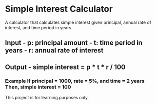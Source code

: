  # Simple Interest Calculator
 
A calculator that calculates simple interest given principal, annual rate of interest, and time period in years.

## Input - p: principal amount - t: time period in years - r: annual rate of interest

## Output - simple interest = p * t * r / 100

### Example If principal = 1000, rate = 5%, and time = 2 years Then, simple interest = 100

This project is for learning purposes only.
